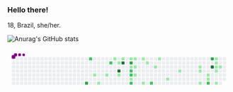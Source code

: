 ### Hello there!

18, Brazil, she/her.

![Anurag's GitHub stats](https://github-readme-stats.vercel.app/api?username=farseers&show_icons=true&theme=radical)

<svg viewBox="-16 -32 880 192" width="880" height="192" xmlns="http://www.w3.org/2000/svg"><style>@keyframes c0{73.12%{fill:var(--c3)}73.14%,to{fill:var(--ce)}}@keyframes c1{49.54%{fill:var(--c2)}49.56%,to{fill:var(--ce)}}@keyframes c2{7.45%{fill:var(--c1)}7.47%,to{fill:var(--ce)}}@keyframes c3{42.38%{fill:var(--c1)}42.4%,to{fill:var(--ce)}}@keyframes c4{8.35%{fill:var(--c1)}8.37%,to{fill:var(--ce)}}@keyframes c5{47.75%{fill:var(--c2)}47.77%,to{fill:var(--ce)}}@keyframes c6{38.8%{fill:var(--c1)}38.82%,to{fill:var(--ce)}}@keyframes c7{39.39%{fill:var(--c1)}39.41%,to{fill:var(--ce)}}@keyframes c8{76.41%{fill:var(--c4)}76.43%,to{fill:var(--ce)}}@keyframes c9{9.24%{fill:var(--c1)}9.26%,to{fill:var(--ce)}}@keyframes ca{38.2%{fill:var(--c1)}38.22%,to{fill:var(--ce)}}@keyframes cb{77.3%{fill:var(--c4)}77.32%,to{fill:var(--ce)}}@keyframes cc{13.12%{fill:var(--c1)}13.14%,to{fill:var(--ce)}}@keyframes cd{68.35%{fill:var(--c3)}68.37%,to{fill:var(--ce)}}@keyframes ce{11.93%{fill:var(--c1)}11.95%,to{fill:var(--ce)}}@keyframes cf{45.66%{fill:var(--c2)}45.68%,to{fill:var(--ce)}}@keyframes cg{45.36%{fill:var(--c2)}45.38%,to{fill:var(--ce)}}@keyframes ch{10.44%{fill:var(--c1)}10.46%,to{fill:var(--ce)}}@keyframes ci{44.77%{fill:var(--c2)}44.79%,to{fill:var(--ce)}}@keyframes cj{13.42%{fill:var(--c1)}13.44%,to{fill:var(--ce)}}@keyframes ck{11.63%{fill:var(--c1)}11.65%,to{fill:var(--ce)}}@keyframes cl{11.03%{fill:var(--c1)}11.05%,to{fill:var(--ce)}}@keyframes cm{14.02%{fill:var(--c1)}14.04%,to{fill:var(--ce)}}@keyframes cn{34.92%{fill:var(--c1)}34.94%,to{fill:var(--ce)}}@keyframes co{14.62%{fill:var(--c1)}14.64%,to{fill:var(--ce)}}@keyframes cp{55.81%{fill:var(--c2)}55.83%,to{fill:var(--ce)}}@keyframes cq{15.51%{fill:var(--c1)}15.53%,to{fill:var(--ce)}}@keyframes cr{16.41%{fill:var(--c1)}16.43%,to{fill:var(--ce)}}@keyframes cs{18.5%{fill:var(--c1)}18.52%,to{fill:var(--ce)}}@keyframes ct{19.99%{fill:var(--c1)}20.01%,to{fill:var(--ce)}}@keyframes cu{21.78%{fill:var(--c1)}21.8%,to{fill:var(--ce)}}@keyframes cv{21.48%{fill:var(--c1)}21.5%,to{fill:var(--ce)}}@keyframes cw{30.14%{fill:var(--c1)}30.16%,to{fill:var(--ce)}}@keyframes cx{22.98%{fill:var(--c1)}23%,to{fill:var(--ce)}}@keyframes cy{23.27%{fill:var(--c1)}23.29%,to{fill:var(--ce)}}@keyframes cz{59.99%{fill:var(--c2)}60.01%,to{fill:var(--ce)}}@keyframes c10{62.08%{fill:var(--c3)}62.1%,to{fill:var(--ce)}}@keyframes c11{84.17%{fill:var(--c4)}84.19%,to{fill:var(--ce)}}@keyframes c12{26.56%{fill:var(--c1)}26.58%,to{fill:var(--ce)}}@keyframes c13{26.26%{fill:var(--c1)}26.28%,to{fill:var(--ce)}}@keyframes c14{25.96%{fill:var(--c1)}25.98%,to{fill:var(--ce)}}@keyframes c15{28.05%{fill:var(--c1)}28.07%,to{fill:var(--ce)}}@keyframes c16{24.17%{fill:var(--c1)}24.19%,to{fill:var(--ce)}}@keyframes c17{25.66%{fill:var(--c1)}25.68%,to{fill:var(--ce)}}@keyframes u0{7.45%{transform:scale(0,1)}7.47%,8.35%{transform:scale(.03,1)}8.37%,9.24%{transform:scale(.06,1)}10.44%,9.26%{transform:scale(.1,1)}10.46%,11.03%{transform:scale(.13,1)}11.05%,11.63%{transform:scale(.16,1)}11.65%,11.93%{transform:scale(.19,1)}11.95%,13.12%{transform:scale(.23,1)}13.14%,13.42%{transform:scale(.26,1)}13.44%,14.02%{transform:scale(.29,1)}14.04%,14.62%{transform:scale(.32,1)}14.64%,15.51%{transform:scale(.35,1)}15.53%,16.41%{transform:scale(.39,1)}16.43%,18.5%{transform:scale(.42,1)}18.52%,19.99%{transform:scale(.45,1)}20.01%,21.48%{transform:scale(.48,1)}21.5%,21.78%{transform:scale(.52,1)}21.8%,22.98%{transform:scale(.55,1)}23%,23.27%{transform:scale(.58,1)}23.29%,24.17%{transform:scale(.61,1)}24.19%,25.66%{transform:scale(.65,1)}25.68%,25.96%{transform:scale(.68,1)}25.98%,26.26%{transform:scale(.71,1)}26.28%,26.56%{transform:scale(.74,1)}26.58%,28.05%{transform:scale(.77,1)}28.07%,30.14%{transform:scale(.81,1)}30.16%,34.92%{transform:scale(.84,1)}34.94%,38.2%{transform:scale(.87,1)}38.22%,38.8%{transform:scale(.9,1)}38.82%,39.39%{transform:scale(.94,1)}39.41%,42.38%{transform:scale(.97,1)}42.4%,to{transform:scale(1,1)}}@keyframes u1{44.77%{transform:scale(0,1)}44.79%,45.36%{transform:scale(.14,1)}45.38%,45.66%{transform:scale(.29,1)}45.68%,47.75%{transform:scale(.43,1)}47.77%,49.54%{transform:scale(.57,1)}49.56%,55.81%{transform:scale(.71,1)}55.83%,59.99%{transform:scale(.86,1)}60.01%,to{transform:scale(1,1)}}@keyframes u2{62.08%{transform:scale(0,1)}62.1%,68.35%{transform:scale(.33,1)}68.37%,73.12%{transform:scale(.67,1)}73.14%,to{transform:scale(1,1)}}@keyframes u3{76.41%{transform:scale(0,1)}76.43%,77.3%{transform:scale(.33,1)}77.32%,84.17%{transform:scale(.67,1)}84.19%,to{transform:scale(1,1)}}@keyframes s0{0%,99.7%{transform:translate(0,-16px)}.3%{transform:translate(0,0)}5.67%{transform:translate(288px,0)}5.97%{transform:translate(288px,16px)}6.57%{transform:translate(320px,16px)}7.46%{transform:translate(320px,64px)}9.85%{transform:translate(448px,64px)}10.15%{transform:translate(448px,80px)}10.75%{transform:translate(480px,80px)}11.64%{transform:translate(480px,32px)}12.24%,68.96%{transform:translate(448px,32px)}12.84%{transform:translate(448px,0)}14.33%{transform:translate(528px,0)}14.63%{transform:translate(528px,16px)}15.22%{transform:translate(560px,16px)}15.52%{transform:translate(560px,32px)}15.82%{transform:translate(576px,32px)}16.42%{transform:translate(576px,0)}17.01%{transform:translate(608px,0)}18.51%{transform:translate(608px,80px)}19.4%{transform:translate(656px,80px)}20%{transform:translate(656px,48px)}21.49%,29.25%{transform:translate(736px,48px)}21.79%{transform:translate(736px,32px)}22.39%{transform:translate(768px,32px)}23.28%{transform:translate(768px,80px)}23.88%{transform:translate(800px,80px)}24.18%{transform:translate(800px,96px)}24.48%{transform:translate(816px,96px)}25.67%{transform:translate(816px,32px)}25.97%{transform:translate(800px,32px)}26.57%{transform:translate(800px,0)}26.87%{transform:translate(816px,0)}27.16%{transform:translate(816px,16px)}27.46%{transform:translate(800px,16px)}28.06%{transform:translate(800px,48px)}30.15%{transform:translate(736px,96px)}30.45%{transform:translate(720px,96px)}30.75%{transform:translate(720px,80px)}34.63%{transform:translate(512px,80px)}34.93%{transform:translate(512px,96px)}35.22%{transform:translate(496px,96px)}37.01%{transform:translate(496px,0)}38.81%{transform:translate(400px,0)}39.1%{transform:translate(400px,16px)}39.4%,47.16%,51.94%{transform:translate(416px,16px)}39.7%,46.87%,52.24%{transform:translate(416px,32px)}41.19%{transform:translate(336px,32px)}42.39%{transform:translate(336px,96px)}44.78%{transform:translate(464px,96px)}45.97%{transform:translate(464px,32px)}47.76%{transform:translate(384px,16px)}48.06%{transform:translate(384px,0)}49.55%{transform:translate(304px,0)}49.85%{transform:translate(304px,16px)}54.63%{transform:translate(544px,32px)}55.82%{transform:translate(544px,96px)}60%{transform:translate(768px,96px)}61.49%{transform:translate(768px,16px)}61.79%,83.88%{transform:translate(784px,16px)}62.09%{transform:translate(784px,0)}68.06%{transform:translate(464px,0)}68.36%{transform:translate(464px,16px)}68.66%{transform:translate(448px,16px)}71.94%{transform:translate(288px,32px)}73.13%{transform:translate(288px,96px)}75.52%{transform:translate(416px,96px)}76.42%{transform:translate(416px,48px)}76.72%{transform:translate(432px,48px)}77.31%{transform:translate(432px,16px)}84.18%{transform:translate(784px,32px)}94.63%{transform:translate(224px,32px)}94.93%{transform:translate(224px,16px)}95.22%{transform:translate(208px,16px)}95.52%{transform:translate(208px,0)}97.31%{transform:translate(112px,0)}97.61%{transform:translate(112px,-16px)}}@keyframes s1{0%,99.7%{transform:translate(16px,-16px)}.3%{transform:translate(0,-16px)}.6%{transform:translate(0,0)}5.97%{transform:translate(288px,0)}6.27%{transform:translate(288px,16px)}6.87%{transform:translate(320px,16px)}7.76%{transform:translate(320px,64px)}10.15%{transform:translate(448px,64px)}10.45%{transform:translate(448px,80px)}11.04%{transform:translate(480px,80px)}11.94%{transform:translate(480px,32px)}12.54%,69.25%{transform:translate(448px,32px)}13.13%{transform:translate(448px,0)}14.63%{transform:translate(528px,0)}14.93%{transform:translate(528px,16px)}15.52%{transform:translate(560px,16px)}15.82%{transform:translate(560px,32px)}16.12%{transform:translate(576px,32px)}16.72%{transform:translate(576px,0)}17.31%{transform:translate(608px,0)}18.81%{transform:translate(608px,80px)}19.7%{transform:translate(656px,80px)}20.3%{transform:translate(656px,48px)}21.79%,29.55%{transform:translate(736px,48px)}22.09%{transform:translate(736px,32px)}22.69%{transform:translate(768px,32px)}23.58%{transform:translate(768px,80px)}24.18%{transform:translate(800px,80px)}24.48%{transform:translate(800px,96px)}24.78%{transform:translate(816px,96px)}25.97%{transform:translate(816px,32px)}26.27%{transform:translate(800px,32px)}26.87%{transform:translate(800px,0)}27.16%{transform:translate(816px,0)}27.46%{transform:translate(816px,16px)}27.76%{transform:translate(800px,16px)}28.36%{transform:translate(800px,48px)}30.45%{transform:translate(736px,96px)}30.75%{transform:translate(720px,96px)}31.04%{transform:translate(720px,80px)}34.93%{transform:translate(512px,80px)}35.22%{transform:translate(512px,96px)}35.52%{transform:translate(496px,96px)}37.31%{transform:translate(496px,0)}39.1%{transform:translate(400px,0)}39.4%{transform:translate(400px,16px)}39.7%,47.46%,52.24%{transform:translate(416px,16px)}40%,47.16%,52.54%{transform:translate(416px,32px)}41.49%{transform:translate(336px,32px)}42.69%{transform:translate(336px,96px)}45.07%{transform:translate(464px,96px)}46.27%{transform:translate(464px,32px)}48.06%{transform:translate(384px,16px)}48.36%{transform:translate(384px,0)}49.85%{transform:translate(304px,0)}50.15%{transform:translate(304px,16px)}54.93%{transform:translate(544px,32px)}56.12%{transform:translate(544px,96px)}60.3%{transform:translate(768px,96px)}61.79%{transform:translate(768px,16px)}62.09%,84.18%{transform:translate(784px,16px)}62.39%{transform:translate(784px,0)}68.36%{transform:translate(464px,0)}68.66%{transform:translate(464px,16px)}68.96%{transform:translate(448px,16px)}72.24%{transform:translate(288px,32px)}73.43%{transform:translate(288px,96px)}75.82%{transform:translate(416px,96px)}76.72%{transform:translate(416px,48px)}77.01%{transform:translate(432px,48px)}77.61%{transform:translate(432px,16px)}84.48%{transform:translate(784px,32px)}94.93%{transform:translate(224px,32px)}95.22%{transform:translate(224px,16px)}95.52%{transform:translate(208px,16px)}95.82%{transform:translate(208px,0)}97.61%{transform:translate(112px,0)}97.91%{transform:translate(112px,-16px)}}@keyframes s2{0%,99.7%{transform:translate(32px,-16px)}.6%{transform:translate(0,-16px)}.9%{transform:translate(0,0)}6.27%{transform:translate(288px,0)}6.57%{transform:translate(288px,16px)}7.16%{transform:translate(320px,16px)}8.06%{transform:translate(320px,64px)}10.45%{transform:translate(448px,64px)}10.75%{transform:translate(448px,80px)}11.34%{transform:translate(480px,80px)}12.24%{transform:translate(480px,32px)}12.84%,69.55%{transform:translate(448px,32px)}13.43%{transform:translate(448px,0)}14.93%{transform:translate(528px,0)}15.22%{transform:translate(528px,16px)}15.82%{transform:translate(560px,16px)}16.12%{transform:translate(560px,32px)}16.42%{transform:translate(576px,32px)}17.01%{transform:translate(576px,0)}17.61%{transform:translate(608px,0)}19.1%{transform:translate(608px,80px)}20%{transform:translate(656px,80px)}20.6%{transform:translate(656px,48px)}22.09%,29.85%{transform:translate(736px,48px)}22.39%{transform:translate(736px,32px)}22.99%{transform:translate(768px,32px)}23.88%{transform:translate(768px,80px)}24.48%{transform:translate(800px,80px)}24.78%{transform:translate(800px,96px)}25.07%{transform:translate(816px,96px)}26.27%{transform:translate(816px,32px)}26.57%{transform:translate(800px,32px)}27.16%{transform:translate(800px,0)}27.46%{transform:translate(816px,0)}27.76%{transform:translate(816px,16px)}28.06%{transform:translate(800px,16px)}28.66%{transform:translate(800px,48px)}30.75%{transform:translate(736px,96px)}31.04%{transform:translate(720px,96px)}31.34%{transform:translate(720px,80px)}35.22%{transform:translate(512px,80px)}35.52%{transform:translate(512px,96px)}35.82%{transform:translate(496px,96px)}37.61%{transform:translate(496px,0)}39.4%{transform:translate(400px,0)}39.7%{transform:translate(400px,16px)}40%,47.76%,52.54%{transform:translate(416px,16px)}40.3%,47.46%,52.84%{transform:translate(416px,32px)}41.79%{transform:translate(336px,32px)}42.99%{transform:translate(336px,96px)}45.37%{transform:translate(464px,96px)}46.57%{transform:translate(464px,32px)}48.36%{transform:translate(384px,16px)}48.66%{transform:translate(384px,0)}50.15%{transform:translate(304px,0)}50.45%{transform:translate(304px,16px)}55.22%{transform:translate(544px,32px)}56.42%{transform:translate(544px,96px)}60.6%{transform:translate(768px,96px)}62.09%{transform:translate(768px,16px)}62.39%,84.48%{transform:translate(784px,16px)}62.69%{transform:translate(784px,0)}68.66%{transform:translate(464px,0)}68.96%{transform:translate(464px,16px)}69.25%{transform:translate(448px,16px)}72.54%{transform:translate(288px,32px)}73.73%{transform:translate(288px,96px)}76.12%{transform:translate(416px,96px)}77.01%{transform:translate(416px,48px)}77.31%{transform:translate(432px,48px)}77.91%{transform:translate(432px,16px)}84.78%{transform:translate(784px,32px)}95.22%{transform:translate(224px,32px)}95.52%{transform:translate(224px,16px)}95.82%{transform:translate(208px,16px)}96.12%{transform:translate(208px,0)}97.91%{transform:translate(112px,0)}98.21%{transform:translate(112px,-16px)}}@keyframes s3{0%,99.7%{transform:translate(48px,-16px)}.9%{transform:translate(0,-16px)}1.19%{transform:translate(0,0)}6.57%{transform:translate(288px,0)}6.87%{transform:translate(288px,16px)}7.46%{transform:translate(320px,16px)}8.36%{transform:translate(320px,64px)}10.75%{transform:translate(448px,64px)}11.04%{transform:translate(448px,80px)}11.64%{transform:translate(480px,80px)}12.54%{transform:translate(480px,32px)}13.13%,69.85%{transform:translate(448px,32px)}13.73%{transform:translate(448px,0)}15.22%{transform:translate(528px,0)}15.52%{transform:translate(528px,16px)}16.12%{transform:translate(560px,16px)}16.42%{transform:translate(560px,32px)}16.72%{transform:translate(576px,32px)}17.31%{transform:translate(576px,0)}17.91%{transform:translate(608px,0)}19.4%{transform:translate(608px,80px)}20.3%{transform:translate(656px,80px)}20.9%{transform:translate(656px,48px)}22.39%,30.15%{transform:translate(736px,48px)}22.69%{transform:translate(736px,32px)}23.28%{transform:translate(768px,32px)}24.18%{transform:translate(768px,80px)}24.78%{transform:translate(800px,80px)}25.07%{transform:translate(800px,96px)}25.37%{transform:translate(816px,96px)}26.57%{transform:translate(816px,32px)}26.87%{transform:translate(800px,32px)}27.46%{transform:translate(800px,0)}27.76%{transform:translate(816px,0)}28.06%{transform:translate(816px,16px)}28.36%{transform:translate(800px,16px)}28.96%{transform:translate(800px,48px)}31.04%{transform:translate(736px,96px)}31.34%{transform:translate(720px,96px)}31.64%{transform:translate(720px,80px)}35.52%{transform:translate(512px,80px)}35.82%{transform:translate(512px,96px)}36.12%{transform:translate(496px,96px)}37.91%{transform:translate(496px,0)}39.7%{transform:translate(400px,0)}40%{transform:translate(400px,16px)}40.3%,48.06%,52.84%{transform:translate(416px,16px)}40.6%,47.76%,53.13%{transform:translate(416px,32px)}42.09%{transform:translate(336px,32px)}43.28%{transform:translate(336px,96px)}45.67%{transform:translate(464px,96px)}46.87%{transform:translate(464px,32px)}48.66%{transform:translate(384px,16px)}48.96%{transform:translate(384px,0)}50.45%{transform:translate(304px,0)}50.75%{transform:translate(304px,16px)}55.52%{transform:translate(544px,32px)}56.72%{transform:translate(544px,96px)}60.9%{transform:translate(768px,96px)}62.39%{transform:translate(768px,16px)}62.69%,84.78%{transform:translate(784px,16px)}62.99%{transform:translate(784px,0)}68.96%{transform:translate(464px,0)}69.25%{transform:translate(464px,16px)}69.55%{transform:translate(448px,16px)}72.84%{transform:translate(288px,32px)}74.03%{transform:translate(288px,96px)}76.42%{transform:translate(416px,96px)}77.31%{transform:translate(416px,48px)}77.61%{transform:translate(432px,48px)}78.21%{transform:translate(432px,16px)}85.07%{transform:translate(784px,32px)}95.52%{transform:translate(224px,32px)}95.82%{transform:translate(224px,16px)}96.12%{transform:translate(208px,16px)}96.42%{transform:translate(208px,0)}98.21%{transform:translate(112px,0)}98.51%{transform:translate(112px,-16px)}}:root{--cb:#1b1f230a;--cs:purple;--ce:#ebedf0;--c0:#ebedf0;--c1:#9be9a8;--c2:#40c463;--c3:#30a14e;--c4:#216e39}@media (prefers-color-scheme:dark){:root{--cb:#1b1f230a;--cs:purple;--ce:#161b22;--c1:#01311f;--c2:#034525;--c3:#0f6d31;--c4:#00c647}}.c{shape-rendering:geometricPrecision;rx:2;ry:2;fill:var(--ce);stroke-width:1px;stroke:var(--cb);animation:none 33500ms linear infinite}.c.c0{fill:var(--c3);animation-name:c0}.c.c1{fill:var(--c2);animation-name:c1}.c.c2,.c.c3,.c.c4{fill:var(--c1);animation-name:c2}.c.c3,.c.c4{animation-name:c3}.c.c4{animation-name:c4}.c.c5{fill:var(--c2);animation-name:c5}.c.c6,.c.c7{fill:var(--c1);animation-name:c6}.c.c7{animation-name:c7}.c.c8{fill:var(--c4);animation-name:c8}.c.c9,.c.ca{fill:var(--c1);animation-name:c9}.c.ca{animation-name:ca}.c.cb{fill:var(--c4);animation-name:cb}.c.cc{fill:var(--c1);animation-name:cc}.c.cd{fill:var(--c3);animation-name:cd}.c.ce{fill:var(--c1);animation-name:ce}.c.cf,.c.cg{fill:var(--c2);animation-name:cf}.c.cg{animation-name:cg}.c.ch{fill:var(--c1);animation-name:ch}.c.ci{fill:var(--c2);animation-name:ci}.c.cj,.c.ck,.c.cl{fill:var(--c1);animation-name:cj}.c.ck,.c.cl{animation-name:ck}.c.cl{animation-name:cl}.c.cm,.c.cn,.c.co{fill:var(--c1);animation-name:cm}.c.cn,.c.co{animation-name:cn}.c.co{animation-name:co}.c.cp{fill:var(--c2);animation-name:cp}.c.cq,.c.cr,.c.cs{fill:var(--c1);animation-name:cq}.c.cr,.c.cs{animation-name:cr}.c.cs{animation-name:cs}.c.ct,.c.cu,.c.cv{fill:var(--c1);animation-name:ct}.c.cu,.c.cv{animation-name:cu}.c.cv{animation-name:cv}.c.cw,.c.cx,.c.cy{fill:var(--c1);animation-name:cw}.c.cx,.c.cy{animation-name:cx}.c.cy{animation-name:cy}.c.cz{fill:var(--c2);animation-name:cz}.c.c10{fill:var(--c3);animation-name:c10}.c.c11{fill:var(--c4);animation-name:c11}.c.c12,.c.c13,.c.c14{fill:var(--c1);animation-name:c12}.c.c13,.c.c14{animation-name:c13}.c.c14{animation-name:c14}.c.c15,.c.c16,.c.c17{fill:var(--c1);animation-name:c15}.c.c16,.c.c17{animation-name:c16}.c.c17{animation-name:c17}.s,.u{animation:none linear 33500ms infinite}.u,.u.u0{transform-origin:0 0}.u{transform:scale(0,1)}.u.u0{fill:var(--c1);animation-name:u0}.u.u1{fill:var(--c2);animation-name:u1;transform-origin:597.5px 0}.u.u2{fill:var(--c3);animation-name:u2;transform-origin:732.4px 0}.u.u3{fill:var(--c4);animation-name:u3;transform-origin:790.2px 0}.s{shape-rendering:geometricPrecision;fill:var(--cs)}.s.s0{transform:translate(0,-16px);animation-name:s0}.s.s1{transform:translate(16px,-16px);animation-name:s1}.s.s2{transform:translate(32px,-16px);animation-name:s2}.s.s3{transform:translate(48px,-16px);animation-name:s3}</style><rect class="c" x="2" y="2" width="12" height="12"/><rect class="c" x="2" y="18" width="12" height="12"/><rect class="c" x="2" y="34" width="12" height="12"/><rect class="c" x="2" y="50" width="12" height="12"/><rect class="c" x="2" y="66" width="12" height="12"/><rect class="c" x="2" y="82" width="12" height="12"/><rect class="c" x="2" y="98" width="12" height="12"/><rect class="c" x="18" y="2" width="12" height="12"/><rect class="c" x="18" y="18" width="12" height="12"/><rect class="c" x="18" y="34" width="12" height="12"/><rect class="c" x="18" y="50" width="12" height="12"/><rect class="c" x="18" y="66" width="12" height="12"/><rect class="c" x="18" y="82" width="12" height="12"/><rect class="c" x="18" y="98" width="12" height="12"/><rect class="c" x="34" y="2" width="12" height="12"/><rect class="c" x="34" y="18" width="12" height="12"/><rect class="c" x="34" y="34" width="12" height="12"/><rect class="c" x="34" y="50" width="12" height="12"/><rect class="c" x="34" y="66" width="12" height="12"/><rect class="c" x="34" y="82" width="12" height="12"/><rect class="c" x="34" y="98" width="12" height="12"/><rect class="c" x="50" y="2" width="12" height="12"/><rect class="c" x="50" y="18" width="12" height="12"/><rect class="c" x="50" y="34" width="12" height="12"/><rect class="c" x="50" y="50" width="12" height="12"/><rect class="c" x="50" y="66" width="12" height="12"/><rect class="c" x="50" y="82" width="12" height="12"/><rect class="c" x="50" y="98" width="12" height="12"/><rect class="c" x="66" y="2" width="12" height="12"/><rect class="c" x="66" y="18" width="12" height="12"/><rect class="c" x="66" y="34" width="12" height="12"/><rect class="c" x="66" y="50" width="12" height="12"/><rect class="c" x="66" y="66" width="12" height="12"/><rect class="c" x="66" y="82" width="12" height="12"/><rect class="c" x="66" y="98" width="12" height="12"/><rect class="c" x="82" y="2" width="12" height="12"/><rect class="c" x="82" y="18" width="12" height="12"/><rect class="c" x="82" y="34" width="12" height="12"/><rect class="c" x="82" y="50" width="12" height="12"/><rect class="c" x="82" y="66" width="12" height="12"/><rect class="c" x="82" y="82" width="12" height="12"/><rect class="c" x="82" y="98" width="12" height="12"/><rect class="c" x="98" y="2" width="12" height="12"/><rect class="c" x="98" y="18" width="12" height="12"/><rect class="c" x="98" y="34" width="12" height="12"/><rect class="c" x="98" y="50" width="12" height="12"/><rect class="c" x="98" y="66" width="12" height="12"/><rect class="c" x="98" y="82" width="12" height="12"/><rect class="c" x="98" y="98" width="12" height="12"/><rect class="c" x="114" y="2" width="12" height="12"/><rect class="c" x="114" y="18" width="12" height="12"/><rect class="c" x="114" y="34" width="12" height="12"/><rect class="c" x="114" y="50" width="12" height="12"/><rect class="c" x="114" y="66" width="12" height="12"/><rect class="c" x="114" y="82" width="12" height="12"/><rect class="c" x="114" y="98" width="12" height="12"/><rect class="c" x="130" y="2" width="12" height="12"/><rect class="c" x="130" y="18" width="12" height="12"/><rect class="c" x="130" y="34" width="12" height="12"/><rect class="c" x="130" y="50" width="12" height="12"/><rect class="c" x="130" y="66" width="12" height="12"/><rect class="c" x="130" y="82" width="12" height="12"/><rect class="c" x="130" y="98" width="12" height="12"/><rect class="c" x="146" y="2" width="12" height="12"/><rect class="c" x="146" y="18" width="12" height="12"/><rect class="c" x="146" y="34" width="12" height="12"/><rect class="c" x="146" y="50" width="12" height="12"/><rect class="c" x="146" y="66" width="12" height="12"/><rect class="c" x="146" y="82" width="12" height="12"/><rect class="c" x="146" y="98" width="12" height="12"/><rect class="c" x="162" y="2" width="12" height="12"/><rect class="c" x="162" y="18" width="12" height="12"/><rect class="c" x="162" y="34" width="12" height="12"/><rect class="c" x="162" y="50" width="12" height="12"/><rect class="c" x="162" y="66" width="12" height="12"/><rect class="c" x="162" y="82" width="12" height="12"/><rect class="c" x="162" y="98" width="12" height="12"/><rect class="c" x="178" y="2" width="12" height="12"/><rect class="c" x="178" y="18" width="12" height="12"/><rect class="c" x="178" y="34" width="12" height="12"/><rect class="c" x="178" y="50" width="12" height="12"/><rect class="c" x="178" y="66" width="12" height="12"/><rect class="c" x="178" y="82" width="12" height="12"/><rect class="c" x="178" y="98" width="12" height="12"/><rect class="c" x="194" y="2" width="12" height="12"/><rect class="c" x="194" y="18" width="12" height="12"/><rect class="c" x="194" y="34" width="12" height="12"/><rect class="c" x="194" y="50" width="12" height="12"/><rect class="c" x="194" y="66" width="12" height="12"/><rect class="c" x="194" y="82" width="12" height="12"/><rect class="c" x="194" y="98" width="12" height="12"/><rect class="c" x="210" y="2" width="12" height="12"/><rect class="c" x="210" y="18" width="12" height="12"/><rect class="c" x="210" y="34" width="12" height="12"/><rect class="c" x="210" y="50" width="12" height="12"/><rect class="c" x="210" y="66" width="12" height="12"/><rect class="c" x="210" y="82" width="12" height="12"/><rect class="c" x="210" y="98" width="12" height="12"/><rect class="c" x="226" y="2" width="12" height="12"/><rect class="c" x="226" y="18" width="12" height="12"/><rect class="c" x="226" y="34" width="12" height="12"/><rect class="c" x="226" y="50" width="12" height="12"/><rect class="c" x="226" y="66" width="12" height="12"/><rect class="c" x="226" y="82" width="12" height="12"/><rect class="c" x="226" y="98" width="12" height="12"/><rect class="c" x="242" y="2" width="12" height="12"/><rect class="c" x="242" y="18" width="12" height="12"/><rect class="c" x="242" y="34" width="12" height="12"/><rect class="c" x="242" y="50" width="12" height="12"/><rect class="c" x="242" y="66" width="12" height="12"/><rect class="c" x="242" y="82" width="12" height="12"/><rect class="c" x="242" y="98" width="12" height="12"/><rect class="c" x="258" y="2" width="12" height="12"/><rect class="c" x="258" y="18" width="12" height="12"/><rect class="c" x="258" y="34" width="12" height="12"/><rect class="c" x="258" y="50" width="12" height="12"/><rect class="c" x="258" y="66" width="12" height="12"/><rect class="c" x="258" y="82" width="12" height="12"/><rect class="c" x="258" y="98" width="12" height="12"/><rect class="c" x="274" y="2" width="12" height="12"/><rect class="c" x="274" y="18" width="12" height="12"/><rect class="c" x="274" y="34" width="12" height="12"/><rect class="c" x="274" y="50" width="12" height="12"/><rect class="c" x="274" y="66" width="12" height="12"/><rect class="c" x="274" y="82" width="12" height="12"/><rect class="c" x="274" y="98" width="12" height="12"/><rect class="c" x="290" y="2" width="12" height="12"/><rect class="c" x="290" y="18" width="12" height="12"/><rect class="c" x="290" y="34" width="12" height="12"/><rect class="c" x="290" y="50" width="12" height="12"/><rect class="c" x="290" y="66" width="12" height="12"/><rect class="c" x="290" y="82" width="12" height="12"/><rect class="c c0" x="290" y="98" width="12" height="12"/><rect class="c c1" x="306" y="2" width="12" height="12"/><rect class="c" x="306" y="18" width="12" height="12"/><rect class="c" x="306" y="34" width="12" height="12"/><rect class="c" x="306" y="50" width="12" height="12"/><rect class="c" x="306" y="66" width="12" height="12"/><rect class="c" x="306" y="82" width="12" height="12"/><rect class="c" x="306" y="98" width="12" height="12"/><rect class="c" x="322" y="2" width="12" height="12"/><rect class="c" x="322" y="18" width="12" height="12"/><rect class="c" x="322" y="34" width="12" height="12"/><rect class="c" x="322" y="50" width="12" height="12"/><rect class="c c2" x="322" y="66" width="12" height="12"/><rect class="c" x="322" y="82" width="12" height="12"/><rect class="c" x="322" y="98" width="12" height="12"/><rect class="c" x="338" y="2" width="12" height="12"/><rect class="c" x="338" y="18" width="12" height="12"/><rect class="c" x="338" y="34" width="12" height="12"/><rect class="c" x="338" y="50" width="12" height="12"/><rect class="c" x="338" y="66" width="12" height="12"/><rect class="c" x="338" y="82" width="12" height="12"/><rect class="c c3" x="338" y="98" width="12" height="12"/><rect class="c" x="354" y="2" width="12" height="12"/><rect class="c" x="354" y="18" width="12" height="12"/><rect class="c" x="354" y="34" width="12" height="12"/><rect class="c" x="354" y="50" width="12" height="12"/><rect class="c" x="354" y="66" width="12" height="12"/><rect class="c" x="354" y="82" width="12" height="12"/><rect class="c" x="354" y="98" width="12" height="12"/><rect class="c" x="370" y="2" width="12" height="12"/><rect class="c" x="370" y="18" width="12" height="12"/><rect class="c" x="370" y="34" width="12" height="12"/><rect class="c" x="370" y="50" width="12" height="12"/><rect class="c c4" x="370" y="66" width="12" height="12"/><rect class="c" x="370" y="82" width="12" height="12"/><rect class="c" x="370" y="98" width="12" height="12"/><rect class="c" x="386" y="2" width="12" height="12"/><rect class="c c5" x="386" y="18" width="12" height="12"/><rect class="c" x="386" y="34" width="12" height="12"/><rect class="c" x="386" y="50" width="12" height="12"/><rect class="c" x="386" y="66" width="12" height="12"/><rect class="c" x="386" y="82" width="12" height="12"/><rect class="c" x="386" y="98" width="12" height="12"/><rect class="c c6" x="402" y="2" width="12" height="12"/><rect class="c" x="402" y="18" width="12" height="12"/><rect class="c" x="402" y="34" width="12" height="12"/><rect class="c" x="402" y="50" width="12" height="12"/><rect class="c" x="402" y="66" width="12" height="12"/><rect class="c" x="402" y="82" width="12" height="12"/><rect class="c" x="402" y="98" width="12" height="12"/><rect class="c" x="418" y="2" width="12" height="12"/><rect class="c c7" x="418" y="18" width="12" height="12"/><rect class="c" x="418" y="34" width="12" height="12"/><rect class="c c8" x="418" y="50" width="12" height="12"/><rect class="c c9" x="418" y="66" width="12" height="12"/><rect class="c" x="418" y="82" width="12" height="12"/><rect class="c" x="418" y="98" width="12" height="12"/><rect class="c ca" x="434" y="2" width="12" height="12"/><rect class="c cb" x="434" y="18" width="12" height="12"/><rect class="c" x="434" y="34" width="12" height="12"/><rect class="c" x="434" y="50" width="12" height="12"/><rect class="c" x="434" y="66" width="12" height="12"/><rect class="c" x="434" y="82" width="12" height="12"/><rect class="c" x="434" y="98" width="12" height="12"/><rect class="c" x="450" y="2" width="12" height="12"/><rect class="c" x="450" y="18" width="12" height="12"/><rect class="c" x="450" y="34" width="12" height="12"/><rect class="c" x="450" y="50" width="12" height="12"/><rect class="c" x="450" y="66" width="12" height="12"/><rect class="c" x="450" y="82" width="12" height="12"/><rect class="c" x="450" y="98" width="12" height="12"/><rect class="c cc" x="466" y="2" width="12" height="12"/><rect class="c cd" x="466" y="18" width="12" height="12"/><rect class="c ce" x="466" y="34" width="12" height="12"/><rect class="c cf" x="466" y="50" width="12" height="12"/><rect class="c cg" x="466" y="66" width="12" height="12"/><rect class="c ch" x="466" y="82" width="12" height="12"/><rect class="c ci" x="466" y="98" width="12" height="12"/><rect class="c cj" x="482" y="2" width="12" height="12"/><rect class="c" x="482" y="18" width="12" height="12"/><rect class="c ck" x="482" y="34" width="12" height="12"/><rect class="c" x="482" y="50" width="12" height="12"/><rect class="c cl" x="482" y="66" width="12" height="12"/><rect class="c" x="482" y="82" width="12" height="12"/><rect class="c" x="482" y="98" width="12" height="12"/><rect class="c" x="498" y="2" width="12" height="12"/><rect class="c" x="498" y="18" width="12" height="12"/><rect class="c" x="498" y="34" width="12" height="12"/><rect class="c" x="498" y="50" width="12" height="12"/><rect class="c" x="498" y="66" width="12" height="12"/><rect class="c" x="498" y="82" width="12" height="12"/><rect class="c" x="498" y="98" width="12" height="12"/><rect class="c cm" x="514" y="2" width="12" height="12"/><rect class="c" x="514" y="18" width="12" height="12"/><rect class="c" x="514" y="34" width="12" height="12"/><rect class="c" x="514" y="50" width="12" height="12"/><rect class="c" x="514" y="66" width="12" height="12"/><rect class="c" x="514" y="82" width="12" height="12"/><rect class="c cn" x="514" y="98" width="12" height="12"/><rect class="c" x="530" y="2" width="12" height="12"/><rect class="c co" x="530" y="18" width="12" height="12"/><rect class="c" x="530" y="34" width="12" height="12"/><rect class="c" x="530" y="50" width="12" height="12"/><rect class="c" x="530" y="66" width="12" height="12"/><rect class="c" x="530" y="82" width="12" height="12"/><rect class="c" x="530" y="98" width="12" height="12"/><rect class="c" x="546" y="2" width="12" height="12"/><rect class="c" x="546" y="18" width="12" height="12"/><rect class="c" x="546" y="34" width="12" height="12"/><rect class="c" x="546" y="50" width="12" height="12"/><rect class="c" x="546" y="66" width="12" height="12"/><rect class="c" x="546" y="82" width="12" height="12"/><rect class="c cp" x="546" y="98" width="12" height="12"/><rect class="c" x="562" y="2" width="12" height="12"/><rect class="c" x="562" y="18" width="12" height="12"/><rect class="c cq" x="562" y="34" width="12" height="12"/><rect class="c" x="562" y="50" width="12" height="12"/><rect class="c" x="562" y="66" width="12" height="12"/><rect class="c" x="562" y="82" width="12" height="12"/><rect class="c" x="562" y="98" width="12" height="12"/><rect class="c cr" x="578" y="2" width="12" height="12"/><rect class="c" x="578" y="18" width="12" height="12"/><rect class="c" x="578" y="34" width="12" height="12"/><rect class="c" x="578" y="50" width="12" height="12"/><rect class="c" x="578" y="66" width="12" height="12"/><rect class="c" x="578" y="82" width="12" height="12"/><rect class="c" x="578" y="98" width="12" height="12"/><rect class="c" x="594" y="2" width="12" height="12"/><rect class="c" x="594" y="18" width="12" height="12"/><rect class="c" x="594" y="34" width="12" height="12"/><rect class="c" x="594" y="50" width="12" height="12"/><rect class="c" x="594" y="66" width="12" height="12"/><rect class="c" x="594" y="82" width="12" height="12"/><rect class="c" x="594" y="98" width="12" height="12"/><rect class="c" x="610" y="2" width="12" height="12"/><rect class="c" x="610" y="18" width="12" height="12"/><rect class="c" x="610" y="34" width="12" height="12"/><rect class="c" x="610" y="50" width="12" height="12"/><rect class="c" x="610" y="66" width="12" height="12"/><rect class="c cs" x="610" y="82" width="12" height="12"/><rect class="c" x="610" y="98" width="12" height="12"/><rect class="c" x="626" y="2" width="12" height="12"/><rect class="c" x="626" y="18" width="12" height="12"/><rect class="c" x="626" y="34" width="12" height="12"/><rect class="c" x="626" y="50" width="12" height="12"/><rect class="c" x="626" y="66" width="12" height="12"/><rect class="c" x="626" y="82" width="12" height="12"/><rect class="c" x="626" y="98" width="12" height="12"/><rect class="c" x="642" y="2" width="12" height="12"/><rect class="c" x="642" y="18" width="12" height="12"/><rect class="c" x="642" y="34" width="12" height="12"/><rect class="c" x="642" y="50" width="12" height="12"/><rect class="c" x="642" y="66" width="12" height="12"/><rect class="c" x="642" y="82" width="12" height="12"/><rect class="c" x="642" y="98" width="12" height="12"/><rect class="c" x="658" y="2" width="12" height="12"/><rect class="c" x="658" y="18" width="12" height="12"/><rect class="c" x="658" y="34" width="12" height="12"/><rect class="c ct" x="658" y="50" width="12" height="12"/><rect class="c" x="658" y="66" width="12" height="12"/><rect class="c" x="658" y="82" width="12" height="12"/><rect class="c" x="658" y="98" width="12" height="12"/><rect class="c" x="674" y="2" width="12" height="12"/><rect class="c" x="674" y="18" width="12" height="12"/><rect class="c" x="674" y="34" width="12" height="12"/><rect class="c" x="674" y="50" width="12" height="12"/><rect class="c" x="674" y="66" width="12" height="12"/><rect class="c" x="674" y="82" width="12" height="12"/><rect class="c" x="674" y="98" width="12" height="12"/><rect class="c" x="690" y="2" width="12" height="12"/><rect class="c" x="690" y="18" width="12" height="12"/><rect class="c" x="690" y="34" width="12" height="12"/><rect class="c" x="690" y="50" width="12" height="12"/><rect class="c" x="690" y="66" width="12" height="12"/><rect class="c" x="690" y="82" width="12" height="12"/><rect class="c" x="690" y="98" width="12" height="12"/><rect class="c" x="706" y="2" width="12" height="12"/><rect class="c" x="706" y="18" width="12" height="12"/><rect class="c" x="706" y="34" width="12" height="12"/><rect class="c" x="706" y="50" width="12" height="12"/><rect class="c" x="706" y="66" width="12" height="12"/><rect class="c" x="706" y="82" width="12" height="12"/><rect class="c" x="706" y="98" width="12" height="12"/><rect class="c" x="722" y="2" width="12" height="12"/><rect class="c" x="722" y="18" width="12" height="12"/><rect class="c" x="722" y="34" width="12" height="12"/><rect class="c" x="722" y="50" width="12" height="12"/><rect class="c" x="722" y="66" width="12" height="12"/><rect class="c" x="722" y="82" width="12" height="12"/><rect class="c" x="722" y="98" width="12" height="12"/><rect class="c" x="738" y="2" width="12" height="12"/><rect class="c" x="738" y="18" width="12" height="12"/><rect class="c cu" x="738" y="34" width="12" height="12"/><rect class="c cv" x="738" y="50" width="12" height="12"/><rect class="c" x="738" y="66" width="12" height="12"/><rect class="c" x="738" y="82" width="12" height="12"/><rect class="c cw" x="738" y="98" width="12" height="12"/><rect class="c" x="754" y="2" width="12" height="12"/><rect class="c" x="754" y="18" width="12" height="12"/><rect class="c" x="754" y="34" width="12" height="12"/><rect class="c" x="754" y="50" width="12" height="12"/><rect class="c" x="754" y="66" width="12" height="12"/><rect class="c" x="754" y="82" width="12" height="12"/><rect class="c" x="754" y="98" width="12" height="12"/><rect class="c" x="770" y="2" width="12" height="12"/><rect class="c" x="770" y="18" width="12" height="12"/><rect class="c" x="770" y="34" width="12" height="12"/><rect class="c" x="770" y="50" width="12" height="12"/><rect class="c cx" x="770" y="66" width="12" height="12"/><rect class="c cy" x="770" y="82" width="12" height="12"/><rect class="c cz" x="770" y="98" width="12" height="12"/><rect class="c c10" x="786" y="2" width="12" height="12"/><rect class="c" x="786" y="18" width="12" height="12"/><rect class="c c11" x="786" y="34" width="12" height="12"/><rect class="c" x="786" y="50" width="12" height="12"/><rect class="c" x="786" y="66" width="12" height="12"/><rect class="c" x="786" y="82" width="12" height="12"/><rect class="c" x="786" y="98" width="12" height="12"/><rect class="c c12" x="802" y="2" width="12" height="12"/><rect class="c c13" x="802" y="18" width="12" height="12"/><rect class="c c14" x="802" y="34" width="12" height="12"/><rect class="c c15" x="802" y="50" width="12" height="12"/><rect class="c" x="802" y="66" width="12" height="12"/><rect class="c" x="802" y="82" width="12" height="12"/><rect class="c c16" x="802" y="98" width="12" height="12"/><rect class="c" x="818" y="2" width="12" height="12"/><rect class="c" x="818" y="18" width="12" height="12"/><rect class="c c17" x="818" y="34" width="12" height="12"/><rect class="c" x="818" y="50" width="12" height="12"/><rect class="c" x="818" y="66" width="12" height="12"/><rect class="c" x="818" y="82" width="12" height="12"/><rect class="c" x="818" y="98" width="12" height="12"/><rect class="c" x="834" y="2" width="12" height="12"/><rect class="c" x="834" y="18" width="12" height="12"/><rect class="c" x="834" y="34" width="12" height="12"/><rect class="c" x="834" y="50" width="12" height="12"/><rect class="c" x="834" y="66" width="12" height="12"/><rect class="c" x="834" y="82" width="12" height="12"/><rect class="u u0" height="12" width="598.1" x="0.0" y="144"/><rect class="u u1" height="12" width="135.5" x="597.5" y="144"/><rect class="u u2" height="12" width="58.4" x="732.4" y="144"/><rect class="u u3" height="12" width="58.4" x="790.2" y="144"/><rect class="s s0" x="0.8" y="0.8" width="14.4" height="14.4" rx="4.5" ry="4.5"/><rect class="s s1" x="1.8" y="1.8" width="12.3" height="12.3" rx="4.1" ry="4.1"/><rect class="s s2" x="2.6" y="2.6" width="10.8" height="10.8" rx="3.6" ry="3.6"/><rect class="s s3" x="3.0" y="3.0" width="9.9" height="9.9" rx="3.3" ry="3.3"/></svg>
